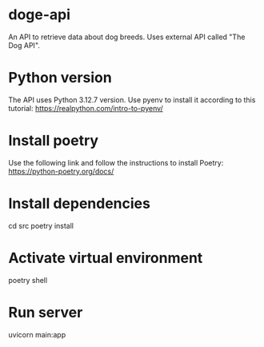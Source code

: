 # doge-api
An API to retrieve data about dog breeds. Uses external API called "The Dog API".

# Python version
The API uses Python 3.12.7 version. Use pyenv to install it according to this tutorial: https://realpython.com/intro-to-pyenv/

# Install poetry
Use the following link and follow the instructions to install Poetry: https://python-poetry.org/docs/

# Install dependencies
cd src
poetry install

# Activate virtual environment
poetry shell

# Run server
uvicorn main:app

